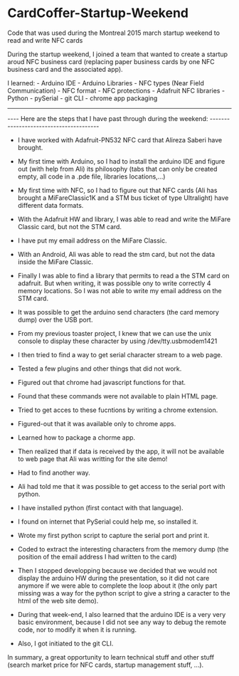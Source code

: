 # CardCoffer-Startup-Weekend
Code that was used during the Montreal 2015 march startup weekend to read and write NFC cards

During the startup weekend, I joined a team that wanted to create a startup aroud NFC business card (replacing paper business cards by one NFC business card and the associated app).

I learned:
    - Arduino IDE
    - Arduino Libraries
    - NFC types (Near Field Communication)
    - NFC format
    - NFC protections
    - Adafruit NFC libraries
    - Python
    - pySerial
    - git CLI
    - chrome app packaging

------------------------------------------------------------------------------------------------------------
---- Here are the steps that I have past through during the weekend: ---------------------------------------

- I have worked with Adafruit-PN532 NFC card that Alireza Saberi have brought.

- My first time with Arduino, so I had to install the arduino IDE and figure out (with help from Ali) its philosophy (tabs that can only be created empty, all code in a .pde file, libraries locations,...)

- My first time with NFC, so I had to figure out that NFC cards (Ali has brought a MiFareClassic1K and a STM bus ticket of type Ultralight) have different data formats.
- With the Adafruit HW and library, I was able to read and write the MiFare Classic card, but not the STM card.
- I have put my email address on the MiFare Classic.
- With an Android, Ali was able to read the stm card, but not the data inside the MiFare Classic.
- Finally I was able to find a library that permits to read a the STM card on adafruit. But when writing, it was possible ony to write correctly 4 memory locations. So I was not able to write my email address on the STM card.

- It was possible to get the arduino send characters (the card memory dump) over the USB port.

- From my previous toaster project, I knew that we can use the unix console to display these character by using /dev/tty.usbmodem1421


- I then tried to find a way to get serial character stream to a web page.
- Tested a few plugins and other things that did not work.
- Figured out that chrome had javascript functions for that.
- Found that these commands were not available to plain HTML page.
- Tried to get acces to these fucntions by writing a chrome extension.
- Figured-out that it was available only to chrome apps.
- Learned how to package a chorme app.
- Then realized that if data is received by the app, it will not be available to web page that Ali was writting for the site demo! 
- Had to find another way.

- Ali had told me that it was possible to get access to the serial port with python.
- I have installed python (first contact with that language).
- I found on internet that PySerial could help me, so installed it.
- Wrote my first python script to capture the serial port and print it.
- Coded to extract the interesting characters from the memory dump (the position of the email address I had written to the card)

- Then I stopped developping because we decided that we would not display the arduino HW during the presentation, so it did not care anymore if we were able to complete the loop about it (the only part missing was a way for the python script to give a string a caracter to the html of the web site demo).


- During that week-end, I also learned that the arduino IDE is a very very basic environment, because I did not see any way to debug the remote code, nor to modify it when it is running.

- Also, I got initiated to the git CLI.

In summary, a great opportunity to learn technical stuff and other stuff (search market price for NFC cards, startup management stuff, ...).
